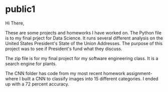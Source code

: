 # public1

Hi There,

These are some projects and homeworks I have worked on. The Python file is to my final prject for Data Science. 
It runs several different analysis on the United States President's State of the Union Addresses. 
The purpose of this project was to see if President's fund what they discuss.

The zip file is for my final project for my software engineering class. It is a search engine for plants. 

The CNN folder has code from my most recent homework assignment-where I built a CNN to classify images into 15 different categories. I ended up with a 72 percent accuracy.
